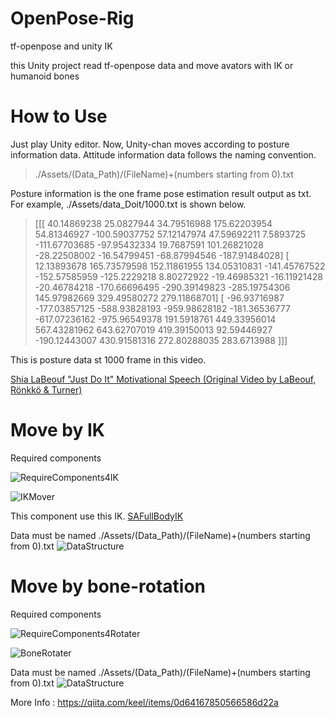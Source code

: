 # OpenPose-Rig
tf-openpose and unity IK

this Unity project read tf-openpose data and move avators with IK or humanoid bones

# How to Use
Just play Unity editor.
Now, Unity-chan moves according to posture information data.
Attitude information data follows the naming convention.

>./Assets/(Data_Path)/(FileName)+(numbers starting from 0).txt

Posture information is the one frame pose estimation result output as txt. 
For example, ./Assets/data_Doit/1000.txt is shown below.

>[[[  40.14869238   25.0827944    34.79516988  175.62203954   54.81346927
   -100.59037752   57.12147974   47.59692211    7.5893725  -111.67703685
    -97.95432334   19.7687591   101.26821028  -28.22508002  -16.54799451
    -68.87994546 -187.91484028]
  [  12.13893678  165.73579598  152.11861955  134.05310831 -141.45767522
   -152.57585959 -125.2229218     8.80272922  -19.46985321  -16.11921428
    -20.46784218 -170.66696495 -290.39149823 -285.19754306  145.97982669
    329.49580272  279.11868701]
  [ -96.93716987 -177.03857125 -588.93828193 -959.98628182 -181.36536777
   -617.07236162 -975.96549378  191.5918761   449.33956014  567.43281962
    643.62707019  419.39150013   92.59446927 -190.12443007  430.91581316
    272.80288035  283.6713988 ]]]

This is posture data st 1000 frame in this video.

[Shia LaBeouf "Just Do It" Motivational Speech (Original Video by LaBeouf, Rönkkö & Turner)](https://www.youtube.com/watch?v=ZXsQAXx_ao0)

# Move by IK
Required components

![RequireComponents4IK](https://github.com/keel-210/OpenPose-Rig/blob/Images/IK_full.png)

![IKMover](https://github.com/keel-210/OpenPose-Rig/blob/Images/IK.png)

This component use this IK.
[SAFullBodyIK](https://github.com/Stereoarts/SAFullBodyIK)

Data must be named ./Assets/(Data_Path)/(FileName)+(numbers starting from 0).txt
![DataStructure](https://github.com/keel-210/OpenPose-Rig/blob/Images/data_structure.png)


# Move by bone-rotation
Required components

![RequireComponents4Rotater](https://github.com/keel-210/OpenPose-Rig/blob/Images/boneRot_full.png)

![BoneRotater](https://github.com/keel-210/OpenPose-Rig/blob/Images/bone_rotate.png)

Data must be named ./Assets/(Data_Path)/(FileName)+(numbers starting from 0).txt
![DataStructure](https://github.com/keel-210/OpenPose-Rig/blob/Images/data_structure.png)


More Info : https://qiita.com/keel/items/0d64167850566586d22a
